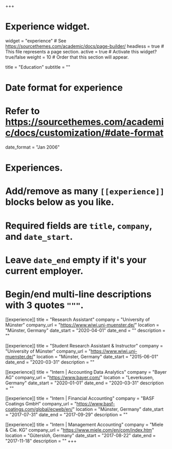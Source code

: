 +++
# Experience widget.
widget = "experience"  # See https://sourcethemes.com/academic/docs/page-builder/
headless = true  # This file represents a page section.
active = true  # Activate this widget? true/false
weight = 10  # Order that this section will appear.

title = "Education"
subtitle = ""

# Date format for experience
#   Refer to https://sourcethemes.com/academic/docs/customization/#date-format
date_format = "Jan 2006"

# Experiences.
#   Add/remove as many `[[experience]]` blocks below as you like.
#   Required fields are `title`, `company`, and `date_start`.
#   Leave `date_end` empty if it's your current employer.
#   Begin/end multi-line descriptions with 3 quotes `"""`.

[[experience]]
  title = "Research Assistant"
  company = "University of Münster"
  company_url = "https://www.wiwi.uni-muenster.de/"
  location = "Münster, Germany"
  date_start = "2020-04-01"
  date_end = ""
  description = ""

[[experience]]
  title = "Student Research Assistant & Instructor"
  company = "University of Münster"
  company_url = "https://www.wiwi.uni-muenster.de/"
  location = "Münster, Germany"
  date_start = "2015-06-01"
  date_end = "2020-03-31"
  description = ""

[[experience]]
  title = "Intern | Accounting Data Analytics"
  company = "Bayer AG"
  company_url = "https://www.bayer.com/"
  location = "Leverkusen, Germany"
  date_start = "2020-01-01"
  date_end = "2020-03-31"
  description = ""

[[experience]]
  title = "Intern | Financial Accounting"
  company = "BASF Coatings GmbH"
  company_url = "https://www.basf-coatings.com/global/ecweb/en/"
  location = "Münster, Germany"
  date_start = "2017-07-31"
  date_end = "2017-09-29"
  description = ""

  [[experience]]
  title = "Intern | Management Accounting"
  company = "Miele & Cie. KG"
  company_url = "https://www.miele.com/en/com/index.htm"
  location = "Gütersloh, Germany"
  date_start = "2017-08-22"
  date_end = "2017-11-18"
  description = ""
+++